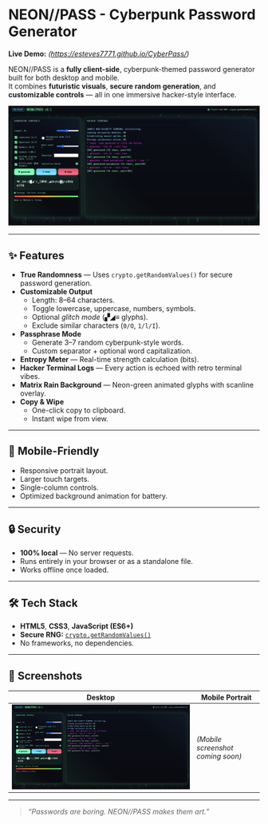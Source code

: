 # NEON//PASS - Cyberpunk Password Generator

**Live Demo:** *(https://esteves7771.github.io/CyberPass/)*

NEON//PASS is a **fully client-side**, cyberpunk-themed password generator built for both desktop and mobile.  
It combines **futuristic visuals**, **secure random generation**, and **customizable controls** — all in one immersive hacker-style interface.

![screenshot](https://github.com/esteves7771/CyberPass/blob/main/Screenshot%202025-09-01%20at%2023.34.18.png)

---

## ✨ Features

- **True Randomness** — Uses `crypto.getRandomValues()` for secure password generation.
- **Customizable Output**
  - Length: 8–64 characters.
  - Toggle lowercase, uppercase, numbers, symbols.
  - Optional *glitch mode* (▞◢≡ glyphs).
  - Exclude similar characters (`0/O`, `1/l/I`).
- **Passphrase Mode**
  - Generate 3–7 random cyberpunk-style words.
  - Custom separator + optional word capitalization.
- **Entropy Meter** — Real-time strength calculation (bits).
- **Hacker Terminal Logs** — Every action is echoed with retro terminal vibes.
- **Matrix Rain Background** — Neon-green animated glyphs with scanline overlay.
- **Copy & Wipe**
  - One-click copy to clipboard.
  - Instant wipe from view.

---

## 📱 Mobile-Friendly

- Responsive portrait layout.
- Larger touch targets.
- Single-column controls.
- Optimized background animation for battery.

---

## 🔒 Security

- **100% local** — No server requests.  
- Runs entirely in your browser or as a standalone file.
- Works offline once loaded.

---

## 🛠 Tech Stack

- **HTML5**, **CSS3**, **JavaScript (ES6+)**
- **Secure RNG:** [`crypto.getRandomValues()`](https://developer.mozilla.org/en-US/docs/Web/API/Crypto/getRandomValues)
- No frameworks, no dependencies.

---

## 📸 Screenshots

| Desktop | Mobile Portrait |
|---------|-----------------|
| ![Desktop](https://github.com/esteves7771/CyberPass/blob/main/Screenshot%202025-09-01%20at%2023.34.18.png) | *(Mobile screenshot coming soon)* |

---

> *“Passwords are boring. NEON//PASS makes them art.”*
